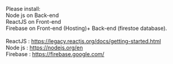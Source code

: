 Please install: <br /> 
Node js on Back-end <br /> 
ReactJS on Front-end <br /> 
Firebase on Front-end (Hosting)+ Back-end (firestoe database). 
<br /> 
<br />
ReactJS : https://legacy.reactjs.org/docs/getting-started.html<br />
Node js : https://nodejs.org/en <br />
Firebase : https://firebase.google.com/
